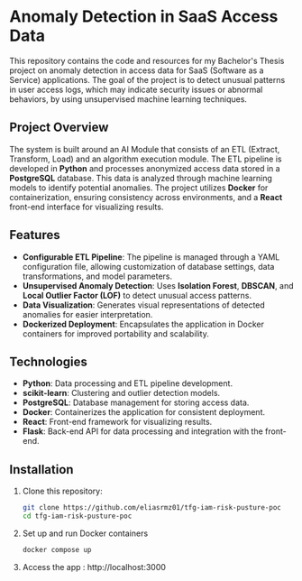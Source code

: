 # Anomaly Detection in SaaS Access Data

This repository contains the code and resources for my Bachelor's Thesis project on anomaly detection in access data for SaaS (Software as a Service) applications. The goal of the project is to detect unusual patterns in user access logs, which may indicate security issues or abnormal behaviors, by using unsupervised machine learning techniques.

## Project Overview
The system is built around an AI Module that consists of an ETL (Extract, Transform, Load) and an algorithm execution module. The ETL pipeline is developed in **Python** and processes anonymized access data stored in a **PostgreSQL** database. This data is analyzed through machine learning models to identify potential anomalies. The project utilizes **Docker** for containerization, ensuring consistency across environments, and a **React** front-end interface for visualizing results.

## Features
- **Configurable ETL Pipeline**: The pipeline is managed through a YAML configuration file, allowing customization of database settings, data transformations, and model parameters.
- **Unsupervised Anomaly Detection**: Uses **Isolation Forest**, **DBSCAN**, and **Local Outlier Factor (LOF)** to detect unusual access patterns.
- **Data Visualization**: Generates visual representations of detected anomalies for easier interpretation.
- **Dockerized Deployment**: Encapsulates the application in Docker containers for improved portability and scalability.

## Technologies
- **Python**: Data processing and ETL pipeline development.
- **scikit-learn**: Clustering and outlier detection models.
- **PostgreSQL**: Database management for storing access data.
- **Docker**: Containerizes the application for consistent deployment.
- **React**: Front-end framework for visualizing results.
- **Flask**: Back-end API for data processing and integration with the front-end.

## Installation
1. Clone this repository:
   ```bash
   git clone https://github.com/eliasrmz01/tfg-iam-risk-pusture-poc
   cd tfg-iam-risk-pusture-poc
2. Set up and run Docker containers
   ```bash
   docker compose up
3. Access the app
   : http://localhost:3000
